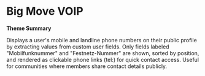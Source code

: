 # Big Move VOIP

**Theme Summary**

Displays a user's mobile and landline phone numbers on their public profile by extracting values from custom user fields. Only fields labeled "Mobilfunknummer" and "Festnetz-Nummer" are shown, sorted by position, and rendered as clickable phone links (tel:) for quick contact access. Useful for communities where members share contact details publicly.

